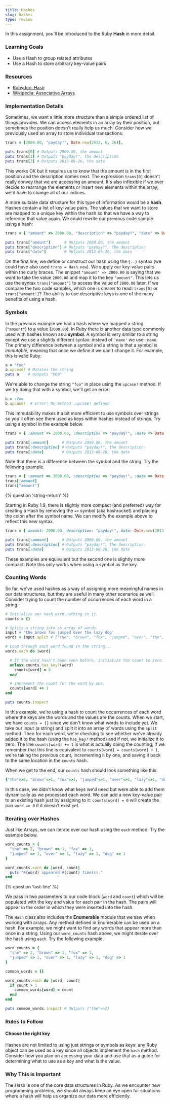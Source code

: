 ```yaml
---
title: Hashes
slug: hashes
type: review
---
```


In this assignment, you'll be introduced to the Ruby **Hash** in more detail.

### Learning Goals

* Use a Hash to group related attributes
* Use a Hash to store arbitrary key-value pairs

### Resources

* [Rubydoc: Hash][3]
* [Wikipedia: Associative Arrays][2]

### Implementation Details

Sometimes, we want a little more structure than a simple ordered list of things provides. We can access elements in an array by their position, but sometimes the position doesn't really help us much. Consider how we previously used an array to store individual transactions:

```ruby
trans = [2000.00, "payday!", Date.new(2013, 6, 26)],

puts trans[0] # Outputs 2000.00, the amount
puts trans[1] # Outputs "payday!", the description
puts trans[2] # Outputs 2013-06-26, the date
```

This works OK but it requires us to know that the amount is in the first position and the description comes next. The expression `trans[0]` doesn't really convey that we are accessing an amount. It's also inflexible if we ever decide to rearrange the elements or insert new elements within the array; we'd have to change all of our indices.

A more suitable data structure for this type of information would be a **hash**. Hashes contain a list of key-value pairs. The values that we want to store are mapped to a unique key within the hash so that we have a way to reference that value again. We could rewrite our previous code sample using a hash:

```ruby
trans = { "amount" => 2000.00, "description" => "payday!", "date" => Date.new(2013, 6, 26) }

puts trans["amount"]      # Outputs 2000.00, the amount
puts trans["description"] # Outputs "payday!", the description
puts trans["date"]        # Outputs 2013-06-26, the date
```

On the first line, we define or construct our hash using the `{..}` syntax (we could have also used `trans = Hash.new`). We supply our key-value pairs within the curly braces. The snippet `"amount" => 2000.00` is saying that we want to take the value `2000.00` and map it to the key `"amount"`. This lets us use the syntax `trans["amount"]` to access the value of `2000.00` later. If we compare the two code samples, which one is clearer to read: `trans[0]` or `trans["amount"]`? The ability to use descriptive keys is one of the many benefits of using a hash.

### Symbols

In the previous example we had a hash where we mapped a string (`"amount"`) to a value (`2000.00`). In Ruby there is another data type commonly used with hashes known as a **symbol**. A symbol is very similar to a string except we use a slightly different syntax: instead of `'name'` we use `:name`. The primary difference between a symbol and a string is that a symbol is _immutable_, meaning that once we define it we can't change it. For example, this is valid Ruby:

```ruby
a = "foo"
a.upcase! # Mutates the string
puts a    # Outputs "FOO"
```

We're able to change the string `"foo"` in place using the `upcase!` method. If we try doing that with a symbol, we'll get an error:

```ruby
b = :foo
b.upcase!  # Error! No method .upcase! defined
```

This immutability makes it a bit more efficient to use symbols over strings so you'll often see them used as keys within hashes instead of strings. Try using a symbol in the example below.

```ruby
trans = { :amount => 2000.00, :description => "payday!", :date => Date.new(2013, 6, 26) }

puts trans[:amount]      # Outputs 2000.00, the amount
puts trans[:description] # Outputs "payday!", the description
puts trans[:date]        # Outputs 2013-06-26, the date
```

Note that there is a difference between the symbol and the string. Try the following example.

```ruby
trans = { :amount => 2000.00, :description => "payday!", :date => Date.new(2013, 6, 26) }
trans[:amount]
trans["amount"]
```

{% question 'string-return' %}

Starting in Ruby 1.9, there is slightly more compact (and preferred) way for creating a Hash by removing the `=>` symbol (aka hashrocket) and placing the colon after the symbol name. We can modify the example above to reflect this new syntax.

```ruby
trans = { amount: 2000.00, description: "payday!", date: Date.new(2013, 6, 26) }

puts trans[:amount]      # Outputs 2000.00, the amount
puts trans[:description] # Outputs "payday!", the description
puts trans[:date]        # Outputs 2013-06-26, the date
```

These examples are equivalent but the second one is slightly more compact. Note this only works when using a symbol as the key.

### Counting Words

So far, we've used hashes as a way of assigning more meaningful names in our data structures, but they are useful in many other scenarios as well. Consider trying to count the number of occurrences of each word in a string:

```ruby
# Initialize our hash with nothing in it.
counts = {}

# Splits a string into an array of words.
input = 'the brown fox jumped over the lazy dog'
words = input.split # ["the", "brown", "fox", "jumped", "over", "the", "lazy", "dog"]

# Loop through each word found in the string...
words.each do |word|

  # If the word hasn't been seen before, initialize the count to zero.
  unless counts.has_key?(word)
    counts[word] = 0
  end

  # Increment the count for the word by one.
  counts[word] += 1
end

puts counts.inspect
```

In this example, we're using a hash to count the occurrences of each word where the keys are the words and the values are the counts. When we start, we have `counts = {}` since we don't know what words to include yet. We take our input (a string) and split it into an array of words using the `split` method. Then for each word, we're checking to see whether we've already added it to the hash (using the `has_key?` method) and if not, we initialize it to zero. The line `counts[word] += 1` is what is actually doing the counting; if we remember that this line is equivalent to `counts[word] = counts[word] + 1`, we're taking the previous count, incrementing it by one, and saving it back to the same location in the `counts` hash.

When we get to the end, our `counts` hash should look something like this:

```ruby
{"the"=>2, "brown"=>1, "fox"=>1, "jumped"=>1, "over"=>1, "lazy"=>1, "dog"=>1}
```

In this case, we didn't know what keys we'd need but were able to add them dynamically as we processed each word. We can add a new key-value pair to an existing hash just by assigning to it: `counts[word] = 0` will create the pair `word => 0` if it doesn't exist yet.

### Iterating over Hashes

Just like Arrays, we can iterate over our hash using the `each` method. Try the example below.

```ruby
word_counts = {
  "the" => 2, "brown" => 1, "fox" => 1,
  "jumped" => 1, "over" => 1, "lazy" => 1, "dog" => 1
}

word_counts.each do |word, count|
  puts "#{word} appeared #{count} time(s)."
end
```

{% question 'last-line' %}

We pass in two parameters to our code block (`word` and `count`) which will be populated with the key and value for each pair in the hash. The pairs will appear in the order in which they were inserted into the hash.

The `Hash` class also includes the **Enumerable** module that we saw when working with arrays. Any method defined in Enumerable can be used on a hash. For example, we might want to find any words that appear more than once in a string. Using our `word_counts` hash above, we might iterate over the hash using `each`. Try the following example.

```ruby
word_counts = {
  "the" => 2, "brown" => 1, "fox" => 1,
  "jumped" => 1, "over" => 1, "lazy" => 1, "dog" => 1
}

common_words = {}

word_counts.each do |word, count|
  if count > 1
    common_words[word] = count
  end
end

puts common_words.inspect # Outputs {"the"=>2}
```

### Rules to Follow

#### Choose the right key

Hashes are not limited to using just strings or symbols as keys: any Ruby object can be used as a key since all objects implement the `hash` method. Consider how you plan on accessing your data and use that as a guide for determining what to use as a key and what is the value.

### Why This is Important

The Hash is one of the core data structures in Ruby. As we encounter new programming problems, we should always keep an eye open for situations where a hash will help us organize our data more efficiently.

[2]: http://en.wikipedia.org/wiki/Associative_array
[3]: http://www.ruby-doc.org/core-1.9.3/Hash.html
